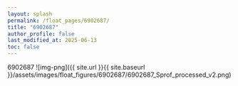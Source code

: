```yaml
---
layout: splash
permalink: /float_pages/6902687/
title: "6902687"
author_profile: false
last_modified_at: 2025-06-13
toc: false
---
```

 
6902687
![img-png]({{ site.url }}{{ site.baseurl }}/assets/images/float_figures/6902687/6902687_Sprof_processed_v2.png)